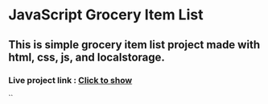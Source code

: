 
# JavaScript Grocery Item List

## This is simple grocery item list project made with html, css, js, and localstorage.

### Live project link : [Click to show]()

``